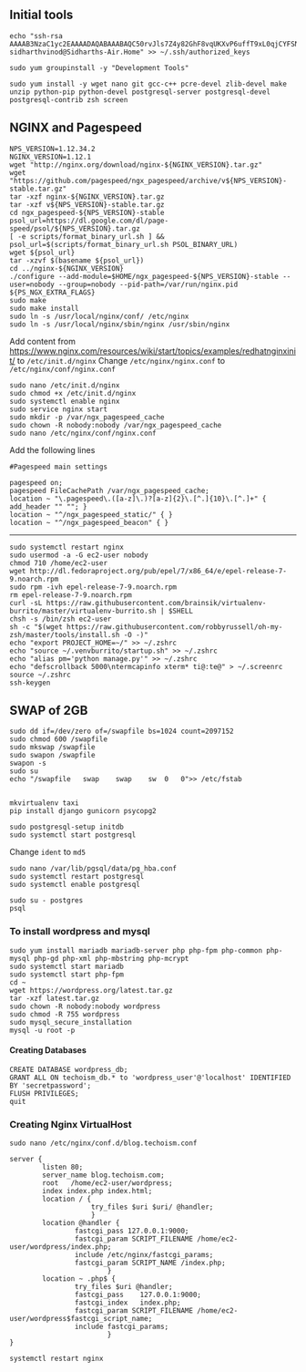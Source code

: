 ## Initial tools    
    echo "ssh-rsa AAAAB3NzaC1yc2EAAAADAQABAAABAQC50rvJls7Z4y82GhF8vqUKXvP6uffT9xL0qjCYFSNM8IpOpBiBuci7S+lFhovooiGtKsT+uY1W1q0KEitqlcnMldQPB3eVwvFpjs/Mxs5AKUvpvw3HpsrKRYJSsWywhQlLzMMWtBexvosnmhLcsLJzaRPbsZEyXH+qX4SWjNMtmxNa3nLDfCZcS1NO83nLlxXMxwNO1Kb3+bo2lROO0dmvK0gvOK0DQBkbhAlOg1VHoDjdmbDujrV/5mpcwgnLVXwC12DXzh6dgKmkakWdjyqmsuKkc9tLipYMS9UwqJ/PsuFh3+BIcFnsmn/I3HktJADTDhwGYOSDIuoweurB/wjH sidharthvinod@Sidharths-Air.Home" >> ~/.ssh/authorized_keys

    sudo yum groupinstall -y "Development Tools"
    
    sudo yum install -y wget nano git gcc-c++ pcre-devel zlib-devel make unzip python-pip python-devel postgresql-server postgresql-devel postgresql-contrib zsh screen

## NGINX and Pagespeed
    NPS_VERSION=1.12.34.2
    NGINX_VERSION=1.12.1
    wget "http://nginx.org/download/nginx-${NGINX_VERSION}.tar.gz"
    wget "https://github.com/pagespeed/ngx_pagespeed/archive/v${NPS_VERSION}-stable.tar.gz"
    tar -xzf nginx-${NGINX_VERSION}.tar.gz
    tar -xzf v${NPS_VERSION}-stable.tar.gz
    cd ngx_pagespeed-${NPS_VERSION}-stable
    psol_url=https://dl.google.com/dl/page-speed/psol/${NPS_VERSION}.tar.gz
    [ -e scripts/format_binary_url.sh ] && psol_url=$(scripts/format_binary_url.sh PSOL_BINARY_URL)
    wget ${psol_url}
    tar -xzvf $(basename ${psol_url})
    cd ../nginx-${NGINX_VERSION}
    ./configure --add-module=$HOME/ngx_pagespeed-${NPS_VERSION}-stable --user=nobody --group=nobody --pid-path=/var/run/nginx.pid ${PS_NGX_EXTRA_FLAGS}
    sudo make
    sudo make install
    sudo ln -s /usr/local/nginx/conf/ /etc/nginx
    sudo ln -s /usr/local/nginx/sbin/nginx /usr/sbin/nginx

 
 Add content from https://www.nginx.com/resources/wiki/start/topics/examples/redhatnginxinit/ to `/etc/init.d/nginx`
 Change `/etc/nginx/nginx.conf` to `/etc/nginx/conf/nginx.conf`


    sudo nano /etc/init.d/nginx
    sudo chmod +x /etc/init.d/nginx
    sudo systemctl enable nginx
    sudo service nginx start
    sudo mkdir -p /var/ngx_pagespeed_cache
    sudo chown -R nobody:nobody /var/ngx_pagespeed_cache
    sudo nano /etc/nginx/conf/nginx.conf

 Add the following lines
 
    #Pagespeed main settings

    pagespeed on;
    pagespeed FileCachePath /var/ngx_pagespeed_cache;
    location ~ "\.pagespeed\.([a-z]\.)?[a-z]{2}\.[^.]{10}\.[^.]+" { add_header "" ""; }
    location ~ "^/ngx_pagespeed_static/" { }
    location ~ "^/ngx_pagespeed_beacon" { }


---

    sudo systemctl restart nginx
    sudo usermod -a -G ec2-user nobody
    chmod 710 /home/ec2-user
    wget http://dl.fedoraproject.org/pub/epel/7/x86_64/e/epel-release-7-9.noarch.rpm
    sudo rpm -ivh epel-release-7-9.noarch.rpm
    rm epel-release-7-9.noarch.rpm
    curl -sL https://raw.githubusercontent.com/brainsik/virtualenv-burrito/master/virtualenv-burrito.sh | $SHELL
    chsh -s /bin/zsh ec2-user
    sh -c "$(wget https://raw.githubusercontent.com/robbyrussell/oh-my-zsh/master/tools/install.sh -O -)"
    echo "export PROJECT_HOME=~/" >> ~/.zshrc
    echo "source ~/.venvburrito/startup.sh" >> ~/.zshrc
    echo "alias pm='python manage.py'" >> ~/.zshrc
    echo "defscrollback 5000\ntermcapinfo xterm* ti@:te@" > ~/.screenrc
    source ~/.zshrc
    ssh-keygen

## SWAP of 2GB
    sudo dd if=/dev/zero of=/swapfile bs=1024 count=2097152
    sudo chmod 600 /swapfile
    sudo mkswap /swapfile
    sudo swapon /swapfile
    swapon -s
    sudo su
    echo "/swapfile   swap    swap    sw  0   0">> /etc/fstab


    mkvirtualenv taxi
    pip install django gunicorn psycopg2

    sudo postgresql-setup initdb
    sudo systemctl start postgresql
 
 Change `ident` to `md5`
 
    sudo nano /var/lib/pgsql/data/pg_hba.conf
    sudo systemctl restart postgresql
    sudo systemctl enable postgresql

    sudo su - postgres    
    psql


 ### To install wordpress and mysql

    sudo yum install mariadb mariadb-server php php-fpm php-common php-mysql php-gd php-xml php-mbstring php-mcrypt 
    sudo systemctl start mariadb
    sudo systemctl start php-fpm
    cd ~
    wget https://wordpress.org/latest.tar.gz
    tar -xzf latest.tar.gz
    sudo chown -R nobody:nobody wordpress
    sudo chmod -R 755 wordpress
    sudo mysql_secure_installation
    mysql -u root -p

 #### Creating Databases

    CREATE DATABASE wordpress_db;
    GRANT ALL ON techoism_db.* to 'wordpress_user'@'localhost' IDENTIFIED BY 'secretpassword';
    FLUSH PRIVILEGES;
    quit


### Creating Nginx VirtualHost

`sudo nano /etc/nginx/conf.d/blog.techoism.conf`

    server {
            listen 80;
            server_name blog.techoism.com;
            root   /home/ec2-user/wordpress;
            index index.php index.html;
            location / {
                        try_files $uri $uri/ @handler;
                        }
            location @handler {
                    fastcgi_pass 127.0.0.1:9000;
                    fastcgi_param SCRIPT_FILENAME /home/ec2-user/wordpress/index.php;
                    include /etc/nginx/fastcgi_params;
                    fastcgi_param SCRIPT_NAME /index.php;
                            }
            location ~ .php$ {
                    try_files $uri @handler;
                    fastcgi_pass    127.0.0.1:9000;
                    fastcgi_index   index.php;
                    fastcgi_param SCRIPT_FILENAME /home/ec2-user/wordpress$fastcgi_script_name;
                    include fastcgi_params;
                            }
    }

`systemctl restart nginx `
